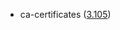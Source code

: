 - ca-certificates ([3.105](https://firefox-source-docs.mozilla.org/security/nss/releases/nss_3_105.html))
